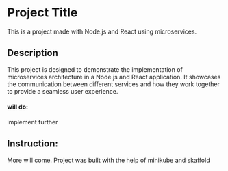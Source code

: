 # Project Title

This is a project made with Node.js and React using microservices.

## Description

This project is designed to demonstrate the implementation of microservices architecture in a Node.js and React application. It showcases the communication between different services and how they work together to provide a seamless user experience.

#### will do:
implement further

## Instruction:
More will come. Project was built with the help of minikube and skaffold